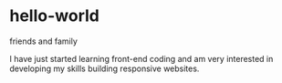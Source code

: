 # hello-world
<p>friends and family</p>
<p>I have just started learning front-end coding and am very interested in developing my skills building responsive websites.</p>
